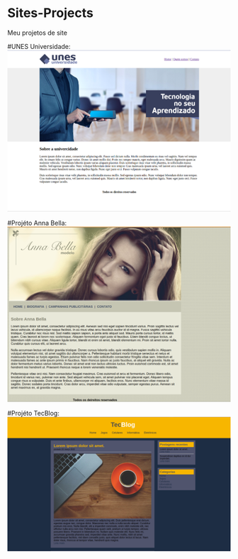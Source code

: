 # Sites-Projects
Meu projetos de site

#UNES Universidade:
<img src="imagens-projeto/projeto-unes.png">

#Projéto Anna Bella:
<img src="imagens-projeto/projeto-anna-bella.png">

#Projéto TecBlog:
<img src="imagens-projeto/projeto-tecblog.png">
